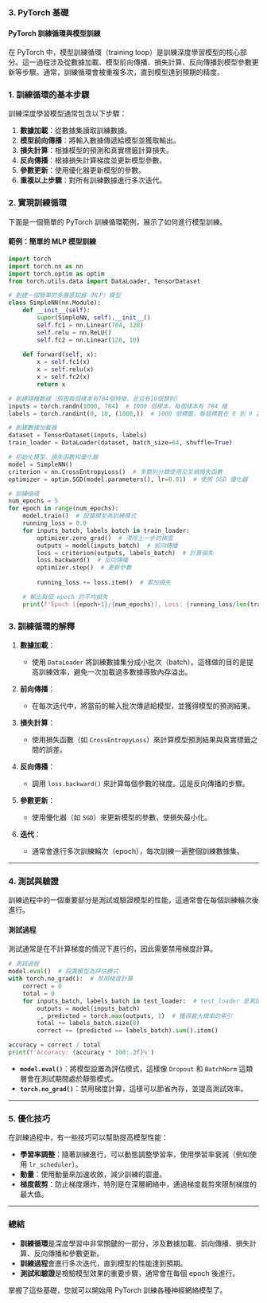 ### **3. PyTorch 基礎**
#### **PyTorch 訓練循環與模型訓練**

在 PyTorch 中，模型訓練循環（training loop）是訓練深度學習模型的核心部分。這一過程涉及從數據加載、模型前向傳播、損失計算、反向傳播到模型參數更新等步驟。通常，訓練循環會被重複多次，直到模型達到預期的精度。

### **1. 訓練循環的基本步驟**

訓練深度學習模型通常包含以下步驟：

1. **數據加載**：從數據集讀取訓練數據。
2. **模型前向傳播**：將輸入數據傳遞給模型並獲取輸出。
3. **損失計算**：根據模型的預測和真實標籤計算損失。
4. **反向傳播**：根據損失計算梯度並更新模型參數。
5. **參數更新**：使用優化器更新模型的參數。
6. **重複以上步驟**：對所有訓練數據進行多次迭代。

### **2. 實現訓練循環**

下面是一個簡單的 PyTorch 訓練循環範例，展示了如何進行模型訓練。

#### **範例：簡單的 MLP 模型訓練**

```python
import torch
import torch.nn as nn
import torch.optim as optim
from torch.utils.data import DataLoader, TensorDataset

# 創建一個簡單的多層感知器（MLP）模型
class SimpleNN(nn.Module):
    def __init__(self):
        super(SimpleNN, self).__init__()
        self.fc1 = nn.Linear(784, 128)
        self.relu = nn.ReLU()
        self.fc2 = nn.Linear(128, 10)
    
    def forward(self, x):
        x = self.fc1(x)
        x = self.relu(x)
        x = self.fc2(x)
        return x

# 創建隨機數據（假設每個樣本有784個特徵，並且有10個類別）
inputs = torch.randn(1000, 784)  # 1000 個樣本，每個樣本有 784 維
labels = torch.randint(0, 10, (1000,))  # 1000 個標籤，每個標籤在 0 到 9 之間

# 創建數據加載器
dataset = TensorDataset(inputs, labels)
train_loader = DataLoader(dataset, batch_size=64, shuffle=True)

# 初始化模型、損失函數和優化器
model = SimpleNN()
criterion = nn.CrossEntropyLoss()  # 多類別分類使用交叉熵損失函數
optimizer = optim.SGD(model.parameters(), lr=0.01)  # 使用 SGD 優化器

# 訓練循環
num_epochs = 5
for epoch in range(num_epochs):
    model.train()  # 設置模型為訓練模式
    running_loss = 0.0
    for inputs_batch, labels_batch in train_loader:
        optimizer.zero_grad()  # 清除上一步的梯度
        outputs = model(inputs_batch)  # 前向傳播
        loss = criterion(outputs, labels_batch)  # 計算損失
        loss.backward()  # 反向傳播
        optimizer.step()  # 更新參數
        
        running_loss += loss.item()  # 累加損失

    # 輸出每個 epoch 的平均損失
    print(f'Epoch [{epoch+1}/{num_epochs}], Loss: {running_loss/len(train_loader):.4f}')
```

### **3. 訓練循環的解釋**

1. **數據加載**：
   - 使用 `DataLoader` 將訓練數據集分成小批次（batch）。這樣做的目的是提高訓練效率，避免一次加載過多數據導致內存溢出。
   
2. **前向傳播**：
   - 在每次迭代中，將當前的輸入批次傳遞給模型，並獲得模型的預測結果。

3. **損失計算**：
   - 使用損失函數（如 `CrossEntropyLoss`）來計算模型預測結果與真實標籤之間的誤差。

4. **反向傳播**：
   - 調用 `loss.backward()` 來計算每個參數的梯度。這是反向傳播的步驟。

5. **參數更新**：
   - 使用優化器（如 `SGD`）來更新模型的參數，使損失最小化。

6. **迭代**：
   - 通常會進行多次訓練輪次（epoch），每次訓練一遍整個訓練數據集。

---

### **4. 測試與驗證**

訓練過程中的一個重要部分是測試或驗證模型的性能，這通常會在每個訓練輪次後進行。

#### **測試過程**

測試通常是在不計算梯度的情況下進行的，因此需要禁用梯度計算。

```python
# 測試過程
model.eval()  # 設置模型為評估模式
with torch.no_grad():  # 禁用梯度計算
    correct = 0
    total = 0
    for inputs_batch, labels_batch in test_loader:  # test_loader 是測試數據集的 DataLoader
        outputs = model(inputs_batch)
        _, predicted = torch.max(outputs, 1)  # 獲得最大概率的索引
        total += labels_batch.size(0)
        correct += (predicted == labels_batch).sum().item()

accuracy = correct / total
print(f'Accuracy: {accuracy * 100:.2f}%')
```

- **`model.eval()`**：將模型設置為評估模式，這樣像 `Dropout` 和 `BatchNorm` 這類層會在測試期間處於靜態模式。
- **`torch.no_grad()`**：禁用梯度計算，這樣可以節省內存，並提高測試效率。

---

### **5. 優化技巧**

在訓練過程中，有一些技巧可以幫助提高模型性能：

- **學習率調整**：隨著訓練進行，可以動態調整學習率，使用學習率衰減（例如使用 `lr_scheduler`）。
- **動量**：使用動量來加速收斂，減少訓練的震盪。
- **梯度裁剪**：防止梯度爆炸，特別是在深層網絡中，通過梯度裁剪來限制梯度的最大值。

---

### **總結**

- **訓練循環**是深度學習中非常關鍵的一部分，涉及數據加載、前向傳播、損失計算、反向傳播和參數更新。
- **訓練過程**會進行多次迭代，直到模型的性能達到預期。
- **測試和驗證**是檢驗模型效果的重要步驟，通常會在每個 epoch 後進行。

掌握了這些基礎，您就可以開始用 PyTorch 訓練各種神經網絡模型了。
